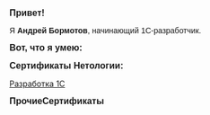 <p><strong><span style="font-family:Tahoma,Geneva,sans-serif"><span style="font-size:16px">Привет!</span></span></strong></p>
<p><span style="font-family:Tahoma,Geneva,sans-serif">Я <strong><span style="font-size:14px">Андрей Бормотов</span></strong>, начинающий 1С-разработчик.</span></p>
<p><strong><span style="font-family:Tahoma,Geneva,sans-serif"><span style="font-size:16px">Вот, что я умею:</span></span></strong></p>
<p><span style="font-size:16px"><strong><span style="font-family:Tahoma,Geneva,sans-serif">Сертификаты Нетологии:</span></strong></span></p>
<p><a href="https://github.com/AndreyBormotov/CertificateNetology">Разработка 1С</a></p>
<p><strong><span style="font-size:16px"><span style="font-family:Tahoma,Geneva,sans-serif">ПрочиеСертификаты</span></span></strong></p>
